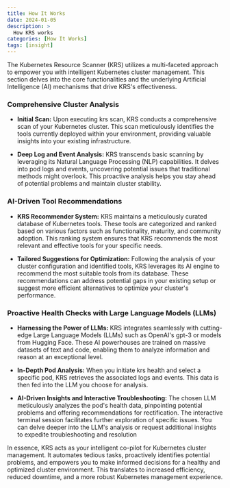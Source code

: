 ```yaml
---
title: How It Works
date: 2024-01-05
description: >
  How KRS works
categories: [How It Works]
tags: [insight]
---
```


The Kubernetes Resource Scanner (KRS) utilizes a multi-faceted approach to empower you with intelligent Kubernetes cluster management. This section delves into the core functionalities and the underlying Artificial Intelligence (AI) mechanisms that drive KRS's effectiveness.

### Comprehensive Cluster Analysis

- **Initial Scan:**
  Upon executing krs scan, KRS conducts a comprehensive scan of your Kubernetes cluster. This scan meticulously identifies the tools currently deployed within your environment, providing valuable insights into your existing infrastructure.

- **Deep Log and Event Analysis:**
  KRS transcends basic scanning by leveraging its Natural Language Processing (NLP) capabilities. It delves into pod logs and events, uncovering potential issues that traditional methods might overlook. This proactive analysis helps you stay ahead of potential problems and maintain cluster stability.

### AI-Driven Tool Recommendations

- **KRS Recommender System:**
  KRS maintains a meticulously curated database of Kubernetes tools. These tools are categorized and ranked based on various factors such as functionality, maturity, and community adoption. This ranking system ensures that KRS recommends the most relevant and effective tools for your specific needs.

- **Tailored Suggestions for Optimization:**
  Following the analysis of your cluster configuration and identified tools, KRS leverages its AI engine to recommend the most suitable tools from its database. These recommendations can address potential gaps in your existing setup or suggest more efficient alternatives to optimize your cluster's performance.

### Proactive Health Checks with Large Language Models (LLMs)

- **Harnessing the Power of LLMs:**
  KRS integrates seamlessly with cutting-edge Large Language Models (LLMs) such as OpenAI's gpt-3 or models from Hugging Face. These AI powerhouses are trained on massive datasets of text and code, enabling them to analyze information and reason at an exceptional level.

- **In-Depth Pod Analysis:**
   When you initiate krs health and select a specific pod, KRS retrieves the associated logs and events. This data is then fed into the LLM you choose for analysis.

- **AI-Driven Insights and Interactive Troubleshooting:**
   The chosen LLM meticulously analyzes the pod's health data, pinpointing potential problems and offering recommendations for rectification. The interactive terminal session facilitates further exploration of specific issues. You can delve deeper into the LLM's analysis or request additional insights to expedite troubleshooting and resolution

In essence, KRS acts as your intelligent co-pilot for Kubernetes cluster management. It automates tedious tasks, proactively identifies potential problems, and empowers you to make informed decisions for a healthy and optimized cluster environment.  This translates to increased efficiency, reduced downtime, and a more robust Kubernetes management experience.